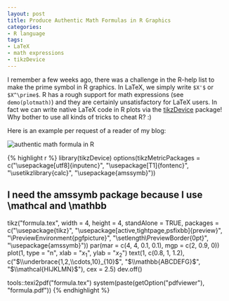 ```yaml
---
layout: post
title: Produce Authentic Math Formulas in R Graphics
categories:
- R language
tags:
- LaTeX
- math expressions
- tikzDevice
---
```


I remember a few weeks ago, there was a challenge in the R-help list to make the prime symbol in R graphics. In LaTeX, we simply write `$X'$` or `$X^\prime$`. R has a rough support for math expressions (see `demo(plotmath)`) and they are certainly unsatisfactory for LaTeX users. In fact we can write native LaTeX code in R plots via the [tikzDevice](http://cran.r-project.org/package=tikzDevice) package! Why bother to use all kinds of tricks to cheat R? :)

Here is an example per request of a reader of my blog:

![authentic math formula in R](http://i.imgur.com/3mWKw.png)

{% highlight r %}
library(tikzDevice)
options(tikzMetricPackages = c("\\usepackage[utf8]{inputenc}",
    "\\usepackage[T1]{fontenc}", "\\usetikzlibrary{calc}",
    "\\usepackage{amssymb}"))
## I need the amssymb package because I use \mathcal and \mathbb
tikz("formula.tex", width = 4, height = 4, standAlone = TRUE,
    packages = c("\\usepackage{tikz}",
                 "\\usepackage[active,tightpage,psfixbb]{preview}",
                 "\\PreviewEnvironment{pgfpicture}",
                 "\\setlength\\PreviewBorder{0pt}",
                 "\\usepackage{amssymb}"))
par(mar = c(4, 4, 0.1, 0.1), mgp = c(2, 0.9, 0))
plot(1, type = "n", xlab = "$x_1$", ylab = "$x_2$")
text(1, c(0.8, 1, 1.2), c("$\\underbrace{1,2,\\cdots,10}_{10}$",
    "$\\mathbb{ABCDEFG}$", "$\\mathcal{HIJKLMN}$"), cex = 2.5)
dev.off()

tools::texi2pdf("formula.tex")
system(paste(getOption("pdfviewer"), "formula.pdf"))
{% endhighlight %}

